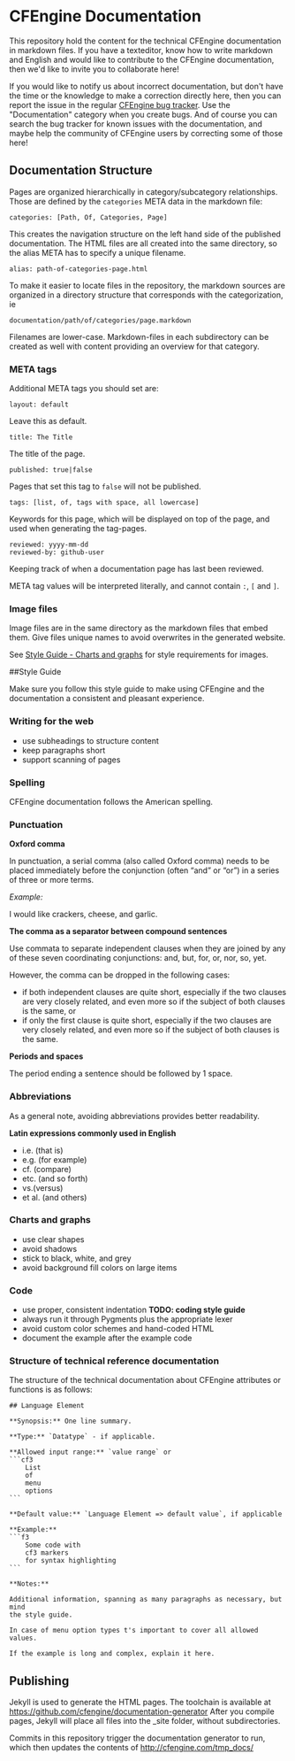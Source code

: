 # CFEngine Documentation

This repository hold the content for the technical CFEngine documentation in markdown files. If you have a texteditor,
know how to write markdown and English and would like to contribute to the CFEngine documentation, then we'd like to
invite you to collaborate here!

If you would like to notify us about incorrect documentation, but don't have the time or the knowledge to make a correction
directly here, then you can report the issue in the regular [CFEngine bug tracker](https://cfengine.com/dev/projects/core).
Use the "Documentation" category when you create bugs. And of course you can search the bug tracker for known issues with
the documentation, and maybe help the community of CFEngine users by correcting some of those here!

## Documentation Structure

Pages are organized hierarchically in category/subcategory relationships. Those are defined by the `categories` META
data in the markdown file:

    categories: [Path, Of, Categories, Page]

This creates the navigation structure on the left hand side of the published documentation. The HTML files are
all created into the same directory, so the alias META has to specify a unique filename.

    alias: path-of-categories-page.html

To make it easier to locate files in the repository, the markdown sources are organized in a directory structure that
corresponds with the categorization, ie

    documentation/path/of/categories/page.markdown

Filenames are lower-case. Markdown-files in each subdirectory can be created as well with content providing an overview
for that category.

### META tags

Additional META tags you should set are:

    layout: default

Leave this as default.

    title: The Title

The title of the page.

    published: true|false

Pages that set this tag to `false` will not be published.

    tags: [list, of, tags with space, all lowercase]

Keywords for this page, which will be displayed on top of the page, and used when generating the tag-pages.

    reviewed: yyyy-mm-dd
    reviewed-by: github-user

Keeping track of when a documentation page has last been reviewed.

META tag values will be interpreted literally, and cannot contain `:`, `[` and `]`.

### Image files

Image files are in the same directory as the markdown files that embed them. Give files unique names to avoid overwrites
in the generated website.

See [Style Guide - Charts and graphs](#Charts_and_graphs) for style requirements for images.

##Style Guide

Make sure you follow this style guide to make using CFEngine and the documentation a consistent and pleasant experience.

### Writing for the web

* use subheadings to structure content
* keep paragraphs short
* support scanning of pages

### Spelling

CFEngine documentation follows the American spelling.

### Punctuation

**Oxford comma**

In punctuation, a serial comma (also called Oxford comma) needs to be placed immediately before the conjunction
(often “and” or “or”) in a series of three or more terms.

*Example:*

I would like crackers, cheese, and garlic.

**The comma as a separator between compound sentences**

Use commata to separate independent clauses when they are joined by any of these seven coordinating conjunctions:
and, but, for, or, nor, so, yet.

However, the comma can be dropped in the following cases:

* if both independent clauses are quite short, especially if the two clauses are very closely related, and even more
so if the subject of both clauses is the same, or
* if only the first clause is quite short, especially if the two clauses are very closely related, and even more so if
the subject of both clauses is the same.

**Periods and spaces**

The period ending a sentence should be followed by 1 space.

### Abbreviations

As a general note, avoiding abbreviations provides better readability.

**Latin expressions commonly used in English**

* i.e. (that is)
* e.g. (for example)
* cf. (compare)
* etc. (and so forth)
* vs.(versus)
* et al. (and others)

### Charts and graphs

* use clear shapes
* avoid shadows
* stick to black, white, and grey
* avoid background fill colors on large items

### Code

* use proper, consistent indentation **TODO: coding style guide**
* always run it through Pygments plus the appropriate lexer
* avoid custom color schemes and hand-coded HTML
* document the example after the example code

### Structure of technical reference documentation

The structure of the technical documentation about CFEngine attributes or 
functions is as follows:

    ## Language Element

    **Synopsis:** One line summary.

    **Type:** `Datatype` - if applicable.

    **Allowed input range:** `value range` or
    ```cf3
        List
        of
        menu
        options
    ```

    **Default value:** `Language Element => default value`, if applicable

    **Example:** 
    ```f3
        Some code with 
        cf3 markers
        for syntax highlighting
    ```

    **Notes:**
    
    Additional information, spanning as many paragraphs as necessary, but mind
    the style guide.
    
    In case of menu option types t's important to cover all allowed values.
    
    If the example is long and complex, explain it here.

## Publishing

Jekyll is used to generate the HTML pages. The toolchain is available at https://github.com/cfengine/documentation-generator
After you compile pages, Jekyll will place all files into the _site folder, 
without subdirectories.

Commits in this repository trigger the documentation generator to run, which 
then updates the contents of http://cfengine.com/tmp_docs/
